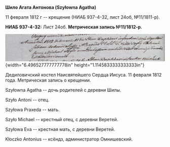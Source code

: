 **Шило Агата Антонова (Szyłowna Agatha)**

11 февраля 1812 г -- крещение (НИАБ 937-4-32, лист 24об, №11/1811-р).

**НИАБ 937-4-32:** Лист 24об. **Метрическая запись №11/1812-р.**

![](./media/d4c279a759af48c779b1c5137b5feafcdcf4fe2c.png){width="6.496527777777778in"
height="1.1145833333333333in"}

Дедиловичский костел Наисвятейшего Сердца Иисуса. 11 февраля 1812 года.
Метрическая запись о крещении.

Szyłowna Agatha -- дочь родителей с деревни Шилы.

Szyło Antoni -- отец.

Szyłowa Praxeda -- мать.

Szyło Michael -- крестный отец, с деревни Веретей.

Szyłowa Eva -- крестная мать, с деревни Веретей.

Kłoczko Antonius -- ксёндз, администратор Омнишевский.
